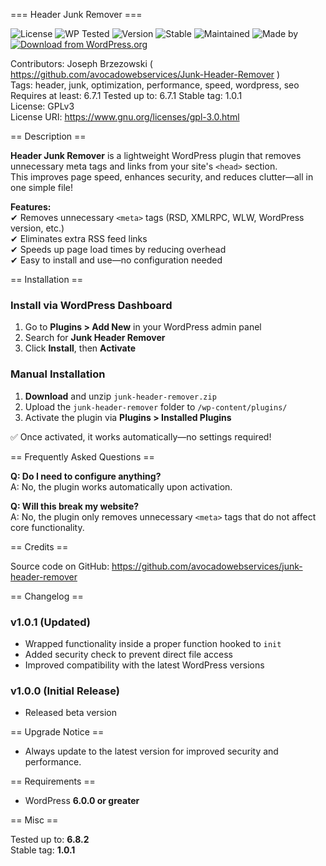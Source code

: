 === Header Junk Remover ===

![License](https://img.shields.io/badge/license-GPLv3-blue)
![WP Tested](https://img.shields.io/badge/WordPress-6.4.0-brightgreen)
![Version](https://img.shields.io/badge/version-1.0.1-orange)
![Stable](https://img.shields.io/badge/stable-yes-success)
![Maintained](https://img.shields.io/badge/maintained-yes-green)
![Made by](https://img.shields.io/badge/made%20by-AvocadoWeb-brightgreen)
[![Download from WordPress.org](https://img.shields.io/badge/WordPress.org-Download-blue)](https://wordpress.org/plugins/junk-header-remover/)


Contributors: Joseph Brzezowski ( https://github.com/avocadowebservices/Junk-Header-Remover )  
Tags: header, junk, optimization, performance, speed, wordpress, seo  
Requires at least: 6.7.1
Tested up to: 6.7.1 
Stable tag: 1.0.1  
License: GPLv3  
License URI: https://www.gnu.org/licenses/gpl-3.0.html  

== Description ==  

**Header Junk Remover** is a lightweight WordPress plugin that removes unnecessary meta tags and links from your site's `<head>` section.  
This improves page speed, enhances security, and reduces clutter—all in one simple file!  

**Features:**  
✔ Removes unnecessary `<meta>` tags (RSD, XMLRPC, WLW, WordPress version, etc.)  
✔ Eliminates extra RSS feed links  
✔ Speeds up page load times by reducing overhead  
✔ Easy to install and use—no configuration needed  

== Installation ==  

### Install via WordPress Dashboard  
1. Go to **Plugins > Add New** in your WordPress admin panel  
2. Search for **Junk Header Remover**  
3. Click **Install**, then **Activate**  

### Manual Installation  
1. **Download** and unzip `junk-header-remover.zip`  
2. Upload the `junk-header-remover` folder to `/wp-content/plugins/`  
3. Activate the plugin via **Plugins > Installed Plugins**  

✅ Once activated, it works automatically—no settings required!  

== Frequently Asked Questions ==  

**Q: Do I need to configure anything?**  
A: No, the plugin works automatically upon activation.  

**Q: Will this break my website?**  
A: No, the plugin only removes unnecessary `<meta>` tags that do not affect core functionality.  

== Credits ==

Source code on GitHub: https://github.com/avocadowebservices/junk-header-remover


== Changelog ==  

### v1.0.1 (Updated)  
- Wrapped functionality inside a proper function hooked to `init`  
- Added security check to prevent direct file access  
- Improved compatibility with the latest WordPress versions  

### v1.0.0 (Initial Release)  
- Released beta version  

== Upgrade Notice ==  

- Always update to the latest version for improved security and performance.  

== Requirements ==  

- WordPress **6.0.0 or greater**  

== Misc ==  

Tested up to: **6.8.2**  
Stable tag: **1.0.1**  
